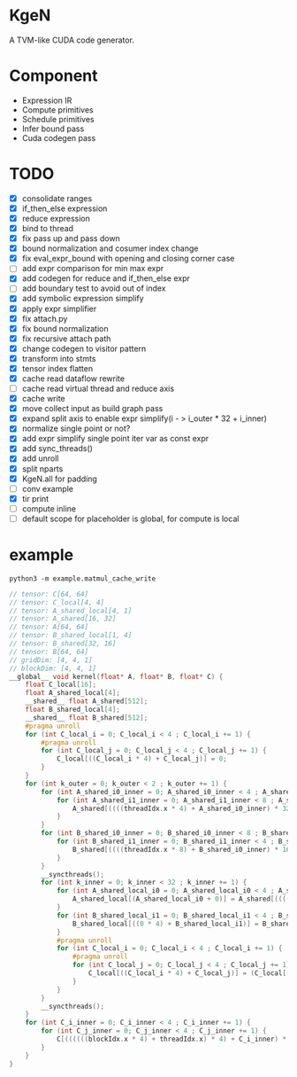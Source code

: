 # KgeN
A TVM-like CUDA code generator.

# Component
* Expression IR
* Compute primitives
* Schedule primitives
* Infer bound pass
* Cuda codegen pass

# TODO
- [x] consolidate ranges
- [x] if_then_else expression
- [x] reduce expression
- [x] bind to thread
- [x] fix pass up and pass down
- [x] bound normalization and cosumer index change
- [x] fix eval_expr_bound with opening and closing corner case
- [ ] add expr comparison for min max expr
- [x] add codegen for reduce and if_then_else expr
- [ ] add boundary test to avoid out of index
- [x] add symbolic expression simplify
- [x] apply expr simplifier
- [x] fix attach.py
- [x] fix bound normalization
- [x] fix recursive attach path
- [x] change codegen to visitor pattern
- [x] transform into stmts
- [x] tensor index flatten 
- [x] cache read dataflow rewrite
- [ ] cache read virtual thread and reduce axis
- [x] cache write
- [x] move collect input as build graph pass
- [x] expand split axis to enable expr simplify(i - > i_outer * 32 + i_inner)
- [x] normalize single point or not?
- [x] add expr simplify single point iter var as const expr
- [x] add sync_threads()
- [x] add unroll
- [x] split nparts
- [x] KgeN.all for padding
- [ ] conv example
- [x] tir print
- [ ] compute inline
- [ ] default scope for placeholder is global, for compute is local

# example
```
python3 -m example.matmul_cache_write
```

```c
// tensor: C[64, 64]
// tensor: C_local[4, 4]
// tensor: A_shared_local[4, 1]
// tensor: A_shared[16, 32]
// tensor: A[64, 64]
// tensor: B_shared_local[1, 4]
// tensor: B_shared[32, 16]
// tensor: B[64, 64]
// gridDim: [4, 4, 1]
// blockDim: [4, 4, 1]
__global__ void kernel(float* A, float* B, float* C) {
    float C_local[16];
    float A_shared_local[4];
    __shared__ float A_shared[512];
    float B_shared_local[4];
    __shared__ float B_shared[512];
    #pragma unroll
    for (int C_local_i = 0; C_local_i < 4 ; C_local_i += 1) {
        #pragma unroll
        for (int C_local_j = 0; C_local_j < 4 ; C_local_j += 1) {
            C_local[((C_local_i * 4) + C_local_j)] = 0;
        }
    }
    for (int k_outer = 0; k_outer < 2 ; k_outer += 1) {
        for (int A_shared_i0_inner = 0; A_shared_i0_inner < 4 ; A_shared_i0_inner += 1) {
            for (int A_shared_i1_inner = 0; A_shared_i1_inner < 8 ; A_shared_i1_inner += 1) {
                A_shared[((((threadIdx.x * 4) + A_shared_i0_inner) * 32) + ((threadIdx.y * 8) + A_shared_i1_inner))] = A[(((((threadIdx.x * 4) + A_shared_i0_inner) + (blockIdx.x * 16)) * 64) + (((threadIdx.y * 8) + A_shared_i1_inner) + (k_outer * 32)))];
            }
        }
        for (int B_shared_i0_inner = 0; B_shared_i0_inner < 8 ; B_shared_i0_inner += 1) {
            for (int B_shared_i1_inner = 0; B_shared_i1_inner < 4 ; B_shared_i1_inner += 1) {
                B_shared[((((threadIdx.x * 8) + B_shared_i0_inner) * 16) + ((threadIdx.y * 4) + B_shared_i1_inner))] = B[(((((threadIdx.x * 8) + B_shared_i0_inner) + (k_outer * 32)) * 64) + (((threadIdx.y * 4) + B_shared_i1_inner) + (blockIdx.y * 16)))];
            }
        }
        __syncthreads();
        for (int k_inner = 0; k_inner < 32 ; k_inner += 1) {
            for (int A_shared_local_i0 = 0; A_shared_local_i0 < 4 ; A_shared_local_i0 += 1) {
                A_shared_local[(A_shared_local_i0 + 0)] = A_shared[((((A_shared_local_i0 + (((blockIdx.x * 4) + threadIdx.x) * 4)) - (blockIdx.x * 16)) * 32) + ((0 + ((k_outer * 32) + k_inner)) - (k_outer * 32)))];
            }
            for (int B_shared_local_i1 = 0; B_shared_local_i1 < 4 ; B_shared_local_i1 += 1) {
                B_shared_local[((0 * 4) + B_shared_local_i1)] = B_shared[((((0 + ((k_outer * 32) + k_inner)) - (k_outer * 32)) * 16) + ((B_shared_local_i1 + (((blockIdx.y * 4) + threadIdx.y) * 4)) - (blockIdx.y * 16)))];
            }
            #pragma unroll
            for (int C_local_i = 0; C_local_i < 4 ; C_local_i += 1) {
                #pragma unroll
                for (int C_local_j = 0; C_local_j < 4 ; C_local_j += 1) {
                    C_local[((C_local_i * 4) + C_local_j)] = (C_local[((C_local_i * 4) + C_local_j)] + (A_shared_local[C_local_i] * B_shared_local[C_local_j]));
                }
            }
        }
        __syncthreads();
    }
    for (int C_i_inner = 0; C_i_inner < 4 ; C_i_inner += 1) {
        for (int C_j_inner = 0; C_j_inner < 4 ; C_j_inner += 1) {
            C[((((((blockIdx.x * 4) + threadIdx.x) * 4) + C_i_inner) * 64) + ((((blockIdx.y * 4) + threadIdx.y) * 4) + C_j_inner))] = C_local[(((((((blockIdx.x * 4) + threadIdx.x) * 4) + C_i_inner) - (((blockIdx.x * 4) + threadIdx.x) * 4)) * 4) + (((((blockIdx.y * 4) + threadIdx.y) * 4) + C_j_inner) - (((blockIdx.y * 4) + threadIdx.y) * 4)))];
        }
    }
}
```